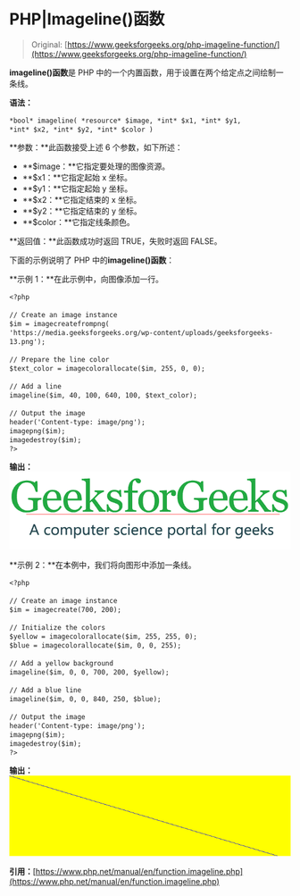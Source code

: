 # PHP|Imageline()函数

> Original: [https://www.geeksforgeeks.org/php-imageline-function/](https://www.geeksforgeeks.org/php-imageline-function/)

**imageline()函数**是 PHP 中的一个内置函数，用于设置在两个给定点之间绘制一条线。

**语法：**

```
*bool* imageline( *resource* $image, *int* $x1, *int* $y1, 
*int* $x2, *int* $y2, *int* $color )
```

**参数：**此函数接受上述 6 个参数，如下所述：

*   **$image：**它指定要处理的图像资源。
*   **$x1：**它指定起始 x 坐标。
*   **$y1：**它指定起始 y 坐标。
*   **$x2：**它指定结束的 x 坐标。
*   **$y2：**它指定结束的 y 坐标。
*   **$color：**它指定线条颜色。

**返回值：**此函数成功时返回 TRUE，失败时返回 FALSE。

下面的示例说明了 PHP 中的**imageline()函数**：

**示例 1：**在此示例中，向图像添加一行。

```
<?php

// Create an image instance
$im = imagecreatefrompng(
'https://media.geeksforgeeks.org/wp-content/uploads/geeksforgeeks-13.png');

// Prepare the line color
$text_color = imagecolorallocate($im, 255, 0, 0);

// Add a line
imageline($im, 40, 100, 640, 100, $text_color);

// Output the image
header('Content-type: image/png');
imagepng($im);
imagedestroy($im);
?>
```

**输出：**
![](img/d060079a6bf058fa2b0afa561349ba60.png)

**示例 2：**在本例中，我们将向图形中添加一条线。

```
<?php

// Create an image instance
$im = imagecreate(700, 200);

// Initialize the colors
$yellow = imagecolorallocate($im, 255, 255, 0);
$blue = imagecolorallocate($im, 0, 0, 255);

// Add a yellow background
imageline($im, 0, 0, 700, 200, $yellow);

// Add a blue line
imageline($im, 0, 0, 840, 250, $blue);

// Output the image
header('Content-type: image/png');
imagepng($im);
imagedestroy($im);
?>
```

**输出：**
![](img/9617de0b0717bfb86c8bb196e358c656.png)

**引用：**[https://www.php.net/manual/en/function.imageline.php](https://www.php.net/manual/en/function.imageline.php)